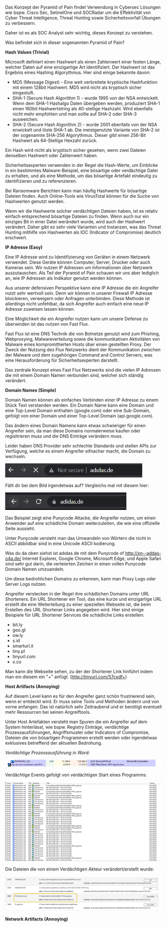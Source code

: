 Das Konzept der Pyramid of Pain findet Verwendung in Cybersec Lösungen wie bspw. Cisco Sec, SetinelOne und SOCRadar um die Effektivität von Cyber Threat Intelligence, Threat Hunting sowie Sicherheitsvorfall Übungen zu verbessern.

Daher ist es als SOC Analyst sehr wichtig, dieses Konzept zu verstehen. 

Was befindet sich in dieser sogenannten Pyramid of Pain?


**Hash Values (Trivial)**

Microsoft definiert einen Hashwert als einen Zahlenwert einer festen Länge, welcher Daten auf eine einzigartige Art identifiziert. Der Hashwert ist das Ergebnis eines Hashing Algorythmus. Hier sind einige bekannte davon:

- MD5 (Message Digest) - Eine weit verbreitete kryptische Hashfunktion mit einem 128bit Hashwert. MD5 wird nicht als kryptisch sicher eingestuft. 
- SHA-1 (Secure Hash Algorithm 1) - wurde 1995 von der NSA entwickelt. Wenn dem SHA-1 Hashalgo Daten übergeben werden, produziert SHA-1 einen 160bit Hashwertstring als 40-stellige Hashzahl. Wird ebenfalls nicht mehr empfohlen und man sollte auf SHA-2 oder SHA-3 ausweichen. 
- SHA-2 (Secure Hash Algorithm 2) - wurde 2001 ebenfalls von der NSA enwickelt und löste SHA-1 ab. Die meistgenutzte Variante von SHA-2 ist der sogenannte SHA-256 Algorythmus. Dieser gibt einen 256-Bit Hashwert als 64-Stellige Hexzahl zurück.

Ein Hash wird nicht als kryptisch sicher gesehen, wenn zwei Dateien denselben Hashwert oder Zahlenwert haben.

Sicherheitsexperten verwenden in der Regel die Hash-Werte, um Einblicke in ein bestimmtes Malware-Beispiel, eine bösartige oder verdächtige Datei zu erhalten, und als eine Methode, um das bösartige Artefakt eindeutig zu identifizieren und zu referenzieren.

Bei Ransomware Berichten kann man häufig Hashwerte für bösartige Dateien finden. Auch Online-Tools wie VirusTotal können für die Suche von Hashwerten genutzt werden.

Wenn wir die Hashwerte solcher verdächtigen Dateien haben, ist es relativ einfach entsprechend bösartige Dateien zu finden. Wenn auch nur ein einziges Bit in einer Datei werändert wurde, wird auch der Hashwert verändert. Daher gibt es sehr viele Varianten und Instanzen, was das Threat Hunting mithilfe von Hashwerten als IOC (Indicator of Compromise) deutlich erschwert.


**IP Adresse (Easy)**

Eine IP Adresse wird zu Identifizierung von Geräten in einem Netzwerk verwendet. Diese Geräte können Computer, Server, Drucker oder auch Kameras sein. Wir nutzen IP Adressen um Informationen über Netzwerk auszutauschen. Als Teil der Pyramid of Pain schauen wir uns aber lediglich an, wie IP Adressen als Indikator genutzt werden können.

Aus unserer defensiven Perspektive kann eine IP Adresse die ein Angreifer nutzt sehr wertvoll sein. Denn wir können in unserer Firewall IP Adresse bloickieren, verweigern oder Anfragen unterbinden. Diese Methode ist allerdings nicht unfehlbar, da sich Angreifer auch einfach eine neue IP Adresse zuweisen lassen können.

Eine Möglichkeit die ein Angreifer nutzen kann um unsere Defense zu überwinden ist das nutzen von Fast Flux. 

Fast Flux ist eine DNS Technik die von Botnetze genutzt wird zum Phishing, Webproxying, Malwareverteilung sowie die kommunikativen Aktivitäten von Malware eines kompromittierten Hosts über einen gestellten Proxy. Der Zweck der Nutzung des Flux Netzwerks dient der Kommunikation zwischen der Malware und dem zugehörigen Command and Control Servers, was eine Herausforderung für Sicherheitsexperten darstellt.

Das zentrale Konzept eines Fast Flux Netzwerks sind die vielen IP Adressen die mit einem Domain Namen verbunden sind, welcher sich ständig verändert. 


**Domain Names (Simple)**

Domain Namen können als einfaches Verbinden einer IP Adresse zu einem Stück Text verstanden werden. Ein Domain Name kann eine Domain und eine Top-Level Domain enthalten (google.com) oder eine Sub-Domain, gefolgt von einer Domain und einer Top-Level Domain (api.google.com). 

Das ändern eines Domain Namens kann etwas schwieriger für einen Angreifer sein, da man diese Domains normalerweise kaufen oder regisitrieren muss und die DNS Einträge verändern muss. 

Leider haben DNS Provider sehr schlechte Standards und stellen APIs zur Verfügung, welche es einem Angreifer eifnacher macht, die Domain zu wechseln.


![alt text](image-2.png)

Fällt dir bei dem Bild irgendetwas auf? Vergleichs mal mit diesem hier:

![alt text](image-3.png)

Das Beispiel zeigt eine Punycode Attacke, die Angreifer nutzen, um einen Anwender auf eine schädliche Domain weiterzuleiten, die wie eine offizielle  Seite aussieht.

Unter Punycode versteht man das Umwandeln von Wörtern die nicht in ASCII abbildbar sind in eine Unicode ASCII kodierung.

Was du da oben siehst ist adıdas.de mit dem Punycode of http://xn--addas-o4a.de/
Internet Explorer, Google Chrome, Microsoft Edge, und Apple Safari sind sehr gut darin, die verleierten Zeichen in einen vollen Punycode Domain Namen umzuandeln.

Um diese bedrohlichen Domains zu erkennen, kann man Proxy Logs oder Server Logs nutzen.

Angreifer verstecken in der Regel ihre schädlichen Domains unter URL Shorteners. Ein URL Shortener ein Tool, das eine kurze und einzigartige URL erstellt die eine Weiterleitung zu einer speziellen Webseite ist, die beim Erstellen des URL Shortener Links angegeben wird. Hier sind einige Beispiele für URL Shortener Services die schädliche Links erstellen:

- bit.ly
- goo.gl
- ow.ly
- s.id
- smarturl.it
- tiny.pl
- tinyurl.com
- x.co

Man kann die Webseite sehen, zu der der Shortener Link hinführt indem man ein diesem ein "+" anfügt. (http://tinyurl.com/57csdf+)


**Host Artifacts (Annoying)**

Auf diesem Level kann es für den Angreifer ganz schön frustrierend sein, wenn er entdeckt wird. Er muss seine Tools und Methoden ändern und von vorne anfangen. Das ist natürlich sehr Zeitraubend und er benötigt eventuell mehr Ressourcen bei seinen Angreiftools.

Unter Host Artefakten versteht man Spuren die ein Angreifer auf dem System hinterlässt, wie bspw. Registry Einträge, verdächtige Prozessausführungen, Angriffsmuster oder Indicators of Compromise, Dateien die von bösartigen Programmen erstellt werden oder irgendetwas exklusives betreffend der aktuellen Bedrohung.

*Verdächtige Prozessausführung in Word:*

![alt text](image-4.png)

Verdächtige Events gefolgt von verdächtigen Start eines Programms:

![alt text](image-5.png)

Die Dateien die von einem Verdächtigen Akteur verändert/erstellt wurde:

![alt text](image-6.png)

**Network Artifacts (Annoying)**